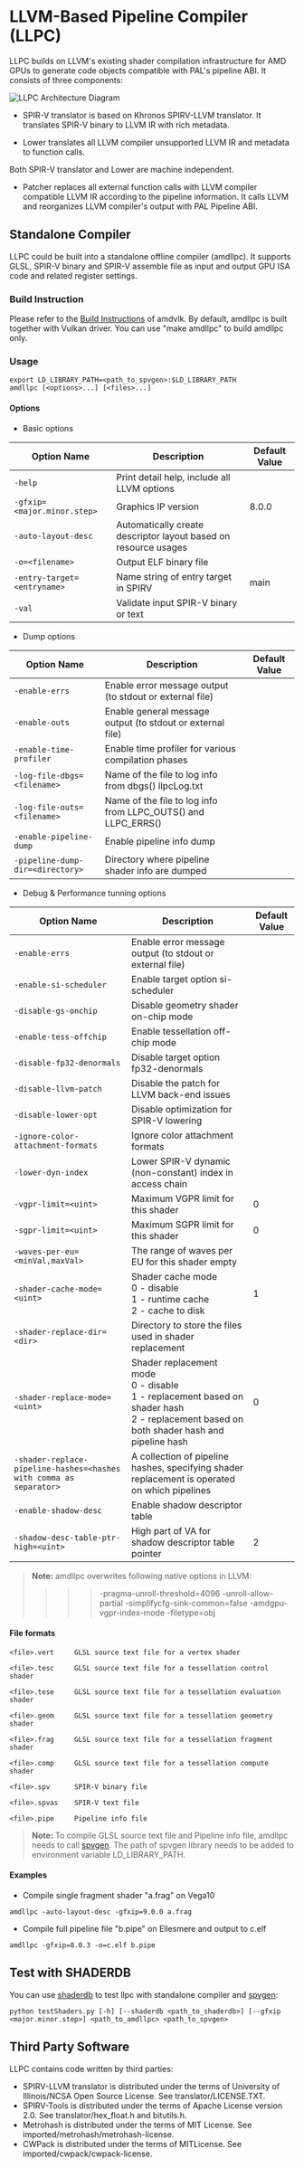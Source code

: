 
# LLVM-Based Pipeline Compiler (LLPC) 

LLPC builds on LLVM's existing shader compilation infrastructure for AMD GPUs to generate code objects compatible with PAL's pipeline ABI. It consists of three components: 

![LLPC Architecture Diagram](LLPCArch.png)

* SPIR-V translator is based on Khronos SPIRV-LLVM translator. It translates SPIR-V binary to LLVM IR with rich metadata. 

* Lower translates all LLVM compiler unsupported LLVM IR and metadata to function calls. 

Both SPIR-V translator and Lower are machine independent. 

* Patcher replaces all external function calls with LLVM compiler compatible LLVM IR according to the pipeline information. It calls LLVM and reorganizes LLVM compiler's output with PAL Pipeline ABI.  

## Standalone Compiler

LLPC could be built into a standalone offline compiler (amdllpc). It supports GLSL, SPIR-V binary and SPIR-V assemble file as input and output GPU ISA code and related register settings.

### Build Instruction
Please refer to the [Build Instructions](https://github.com/GPUOpen-Drivers/AMDVLK#build-instructions) of amdvlk. By default, amdllpc is built together with Vulkan driver. You can use "make amdllpc" to build amdllpc only. 

### Usage
```
export LD_LIBRARY_PATH=<path_to_spvgen>:$LD_LIBRARY_PATH
amdllpc [<options>...] [<files>...]
```

#### Options

* Basic options

| Option Name                      | Description                                                       | Default Value                 |
| ------------------------------   | ----------------------------------------------------------------- | ------------------------------|
| `-help`                          | Print detail help, include all LLVM options                       |                               |
| `-gfxip=<major.minor.step>`      | Graphics IP version                                               | 8.0.0                         |                                                                                                |
| `-auto-layout-desc`              | Automatically create descriptor layout based on resource usages   |                               | 
| `-o=<filename>`                  | Output ELF binary file	                                       |                               |  
| `-entry-target=<entryname>`      | Name string of entry target in SPIRV                              | main                          |
| `-val	`                          | Validate input SPIR-V binary or text	                       |                               |

* Dump options

| Option Name                      | Description                                                       | Default Value                 |
| ------------------------------   | ----------------------------------------------------------------- | ------------------------------|
| `-enable-errs`                   | Enable error message output (to stdout or external file)	       |                               |
| `-enable-outs`                   | Enable general message output (to stdout or external file)        |                               |
| `-enable-time-profiler`          | Enable time profiler for various compilation phases	       |                               | 
| `-log-file-dbgs=<filename>`      | Name of the file to log info from dbgs()	llpcLog.txt            |                               |
| `-log-file-outs=<filename>`      | Name of the file to log info from LLPC_OUTS() and LLPC_ERRS()     |                               |           
| `-enable-pipeline-dump`          | Enable pipeline info dump	                                       |                               |
| `-pipeline-dump-dir=<directory>` | Directory where pipeline shader info are dumped	               |                               |   


* Debug & Performance tunning options

| Option Name                      | Description                                                       | Default Value                 |
| ------------------------------   | ----------------------------------------------------------------- | ------------------------------|
| `-enable-errs`                   | Enable error message output (to stdout or external file)	       |                               |
| `-enable-si-scheduler`           | Enable target option si-scheduler	      |                               |
| `-disable-gs-onchip`             | Disable geometry shader on-chip mode	      |                               |
| `-enable-tess-offchip`           | Enable tessellation off-chip mode	      |                               |
| `-disable-fp32-denormals`        | Disable target option fp32-denormals	      |                               |
| `-disable-llvm-patch`	           | Disable the patch for LLVM back-end issues	      |                               |
| `-disable-lower-opt`             | Disable optimization for SPIR-V lowering	      |                               |
| `-ignore-color-attachment-formats`| Ignore color attachment formats	      |                               |
| `-lower-dyn-index`	           | Lower SPIR-V dynamic (non-constant) index in access chain	      |                               |
| `-vgpr-limit=<uint>`	           | Maximum VGPR limit for this shader	|0 |
| `-sgpr-limit=<uint>`	           | Maximum SGPR limit for this shader	|0 |
| `-waves-per-eu=<minVal,maxVal>`  | The range of waves per EU for this shader	empty      |                               |
| `-shader-cache-mode=<uint>`      | Shader cache mode <br/> 0 - disable <br/> 1 - runtime cache <br/> 2 - cache to disk	| 1 |
| `-shader-replace-dir=<dir>`      | Directory to store the files used in shader replacement	      |                               |.
| `-shader-replace-mode=<uint>`    | Shader replacement mode <br/> 0 - disable <br/> 1 - replacement based on shader hash <br/> 2 - replacement based on both shader hash and pipeline hash | 0 |
| `-shader-replace-pipeline-hashes=<hashes with comma as separator>`|A collection of pipeline hashes, specifying shader replacement is operated on which pipelines      |                               |
| `-enable-shadow-desc`	           | Enable shadow descriptor table 	      |                               |
| `-shadow-desc-table-ptr-high=<uint>`| High part of VA for shadow descriptor table pointer	| 2|

> **Note:** amdllpc overwrites following native options in LLVM:
>>>> -pragma-unroll-threshold=4096 -unroll-allow-partial -simplifycfg-sink-common=false -amdgpu-vgpr-index-mode -filetype=obj


#### File formats

```
<file>.vert     GLSL source text file for a vertex shader

<file>.tesc     GLSL source text file for a tessellation control shader

<file>.tese     GLSL source text file for a tessellation evaluation shader

<file>.geom     GLSL source text file for a tessellation geometry shader

<file>.frag     GLSL source text file for a tessellation fragment shader

<file>.comp     GLSL source text file for a tessellation compute shader

<file>.spv      SPIR-V binary file

<file>.spvas    SPIR-V text file

<file>.pipe     Pipeline info file
```
> **Note:** To compile GLSL source text file and Pipeline info file, amdllpc needs to call [spvgen](https://github.com/GPUOpen-Drivers/spvgen). The path of spvgen library needs to be added to environment variable LD_LIBRARY_PATH.


#### Examples

* Compile single fragment shader "a.frag" on Vega10
```
amdllpc -auto-layout-desc -gfxip=9.0.0 a.frag
```

* Compile full pipeline file "b.pipe" on Ellesmere and output to c.elf
```
amdllpc -gfxip=8.0.3 -o=c.elf b.pipe
```


## Test with SHADERDB
You can use [shaderdb](https://github.com/GPUOpen-Drivers/xgl/tree/master/test/shadertest) to test llpc with standalone compiler and [spvgen](https://github.com/GPUOpen-Drivers/spvgen):

```
python testShaders.py [-h] [--shaderdb <path_to_shaderdb>] [--gfxip <major.minor.step>] <path_to_amdllpc> <path_to_spvgen>
```

## Third Party Software  
LLPC contains code written by third parties:
* SPIRV-LLVM translator is distributed under the terms of University of Illinois/NCSA Open Source License. See translator/LICENSE.TXT.  
* SPIRV-Tools is distributed under the terms of Apache License version 2.0. See translator/hex_float.h and bitutils.h.
* Metrohash is distributed under the terms of MIT License. See imported/metrohash/metrohash-license.
* CWPack is distributed under the terms of MITLicense. See imported/cwpack/cwpack-license.
